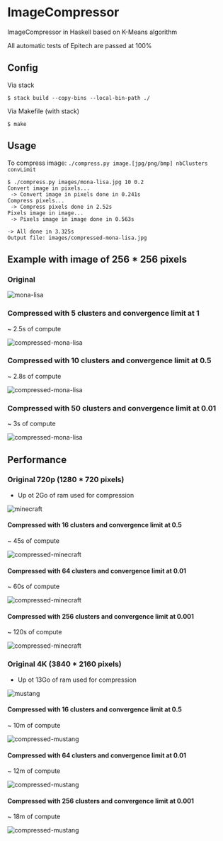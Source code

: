 # ImageCompressor

ImageCompressor in Haskell based on K-Means algorithm

All automatic tests of Epitech are passed at 100%

## Config

Via stack

```
$ stack build --copy-bins --local-bin-path ./
```

Via Makefile (with stack)

```
$ make
```

## Usage

To compress image: `./compress.py image.[jpg/png/bmp] nbClusters convLimit`

```
$ ./compress.py images/mona-lisa.jpg 10 0.2
Convert image in pixels...
 -> Convert image in pixels done in 0.241s
Compress pixels...
 -> Compress pixels done in 2.52s
Pixels image in image...
 -> Pixels image in image done in 0.563s

-> All done in 3.325s
Output file: images/compressed-mona-lisa.jpg
```

## Example with image of 256 * 256 pixels

### Original

![mona-lisa](.github/readme/mona-lisa.jpg)

### Compressed with 5 clusters and convergence limit at 1

~ 2.5s of compute

![compressed-mona-lisa](.github/readme/compressed_5-clusters_1.0-conv-limit_mona-lisa.jpg)

### Compressed with 10 clusters and convergence limit at 0.5

~ 2.8s of compute

![compressed-mona-lisa](.github/readme/compressed_10-clusters_0.5-conv-limit_mona-lisa.jpg)

### Compressed with 50 clusters and convergence limit at 0.01

~ 3s of compute

![compressed-mona-lisa](.github/readme/compressed_50-clusters_0.01-conv-limit_mona-lisa.jpg)

## Performance

### Original 720p (1280 * 720 pixels)

- Up ot 2Go of ram used for compression

![minecraft](.github/readme/minecraft-1280x720.jpg)

#### Compressed with 16 clusters and convergence limit at 0.5

~ 45s of compute

![compressed-minecraft](.github/readme/compressed_16-clusters_0.5-conv-limit_minecraft-1280x720.jpg)

#### Compressed with 64 clusters and convergence limit at 0.01

~ 60s of compute

![compressed-minecraft](.github/readme/compressed_64-clusters_0.01-conv-limit_minecraft-1280x720.jpg)

#### Compressed with 256 clusters and convergence limit at 0.001

~ 120s of compute

![compressed-minecraft](.github/readme/compressed_256-clusters_0.001-conv-limit_minecraft-1280x720.jpg)

### Original 4K (3840 * 2160 pixels)

- Up ot 13Go of ram used for compression

![mustang](.github/readme/mustang4K.jpg)

#### Compressed with 16 clusters and convergence limit at 0.5

~ 10m of compute

![compressed-mustang](.github/readme/compressed_16-clusters_0.5-conv-limit_mustang4K.jpg)

#### Compressed with 64 clusters and convergence limit at 0.01

~ 12m of compute

![compressed-mustang](.github/readme/compressed_64-clusters_0.01-conv-limit_mustang4K.jpg)

#### Compressed with 256 clusters and convergence limit at 0.001

~ 18m of compute

![compressed-mustang](.github/readme/compressed_256-clusters_0.001-conv-limit_mustang4K.jpg)